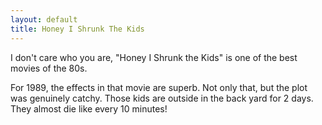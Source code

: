```yaml
---
layout: default
title: Honey I Shrunk The Kids
---
```


I don't care who you are, "Honey I Shrunk the Kids" is one of the best movies
of the 80s.

For 1989, the effects in that movie are superb. Not only that, but the plot
was genuinely catchy. Those kids are outside in the back yard for 2 days. They
almost die like every 10 minutes!
